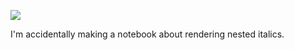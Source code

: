![](https://db-feed.s3.amazonaws.com/legacy/Screen_Shot_2018_08_28_at_4_24_04_PM-1535487898729.png)

I'm accidentally making a notebook about rendering nested italics.
